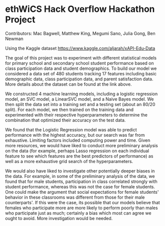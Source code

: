 <h1>ethWiCS Hack Overflow Hackathon Project</h1>

Contributors: Mac Bagwell, Matthew King, Megumi Sano, Julia Gong, Ben Newman

Using the Kaggle dataset https://www.kaggle.com/aljarah/xAPI-Edu-Data

The goal of this project was to experiment with different statistical models for primary school and
secondary school student performance based on class participation data and student demographics. To
build our model we considered a data set of 480 students tracking 17 features including basic
demographic data, class participation data, and parent satisfaction data. More details about the
dataset can be found at the link above.

We constructed 4 machine learning models, including a logistic regression model, an SVC model, a
LinearSVC model, and a Naive Bayes model. We then split the data set into a training set and a testing
set (about an 80/20 split). For each model, we then trained on the training data and experimented with 
their respective hyperparameters to determine the combination that optimized their accuracy on the test data. 

We found that the Logistic Regression model was able to predict performance with the highest accuracy,
but our search was far from exhaustive. Limiting factors included computing power and time. Given
more resources, we would have liked to conduct more preliminary analysis on the data (for example,
perhaps Lasso regression on each individual feature to see which features are the best predictors of
performance) as well as a more exhaustive grid search of the hyperparameters.

We would also have liked to investigate other potentially deeper biases in the data. For example, 
in some of the preliminary analysis of the data, we found that for male students, participation 
in class correlated strongly with student performance, whereas this was not the case for female students. 
One could make the argument that social expectations for female students' behavior in these classrooms
was different from those for their male counterparts'. If this were the case, its possible that our
models believe that females who participate more are more likely to perform poorly than males who
participate just as much; certainly a bias which most can agree we ought to avoid. More investigation
would be needed.
